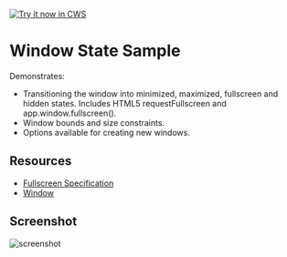 <a target="_blank" href="https://chrome.google.com/webstore/detail/window-state-sample/hcbhfbnaaancmblfhdknlnojpafjohbi">![Try it now in CWS](https://raw.github.com/GoogleChrome/chrome-app-samples/master/tryitnowbutton.png "Click here to install this sample from the Chrome Web Store")</a>


# Window State Sample

Demonstrates:

* Transitioning the window into minimized, maximized, fullscreen
and hidden states. Includes HTML5 requestFullscreen and app.window.fullscreen().
* Window bounds and size constraints.
* Options available for creating new windows.

## Resources

* [Fullscreen Specification](http://dvcs.w3.org/hg/fullscreen/raw-file/tip/Overview.html)
* [Window](http://developer.chrome.com/apps/app.window.html)

## Screenshot
![screenshot](https://raw.github.com/GoogleChrome/chrome-app-samples/master/window-state/assets/screenshot_1280_800.png)

